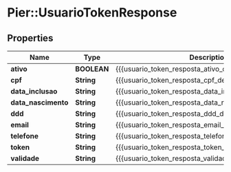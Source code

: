 # Pier::UsuarioTokenResponse

## Properties
Name | Type | Description | Notes
------------ | ------------- | ------------- | -------------
**ativo** | **BOOLEAN** | {{{usuario_token_resposta_ativo_descricao}}} | [optional] 
**cpf** | **String** | {{{usuario_token_resposta_cpf_descricao}}} | [optional] 
**data_inclusao** | **String** | {{{usuario_token_resposta_data_inclusao_descricao}}} | [optional] 
**data_nascimento** | **String** | {{{usuario_token_resposta_data_nascimento_descricao}}} | [optional] 
**ddd** | **String** | {{{usuario_token_resposta_ddd_descricao}}} | [optional] 
**email** | **String** | {{{usuario_token_resposta_email_descricao}}} | [optional] 
**telefone** | **String** | {{{usuario_token_resposta_telefone_descricao}}} | [optional] 
**token** | **String** | {{{usuario_token_resposta_token_descricao}}} | [optional] 
**validade** | **String** | {{{usuario_token_resposta_validade_descricao}}} | [optional] 



